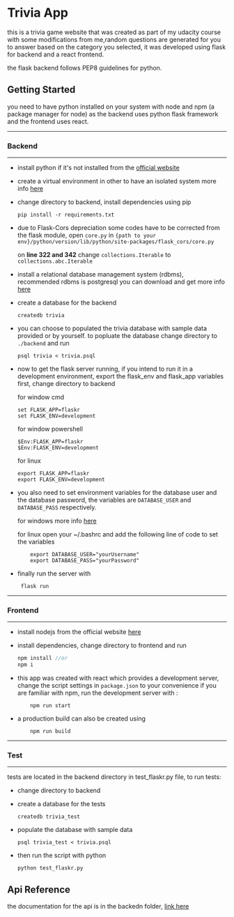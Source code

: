 # Trivia App

this is a trivia game website that was created as part of my udacity course with some modifications from me,random questions are generated for you to answer based on the category you selected, it was developed using flask for backend and a react frontend.

the flask backend follows PEP8 guidelines for python.


## **Getting Started**

you need to have python installed on your system with node and npm (a package manager for node) as the backend uses python flask framework and the frontend uses react.


---
### Backend
---
- install python if it's not installed from the [official website](https://docs.python.org/3/using/unix.html#getting-and-installing-the-latest-version-of-python)

- create a virtual environment in other to have an isolated system more info [here](https://docs.python.org/3/library/venv.html#:~:text=A%20virtual%20environment%20is%20a,part%20of%20your%20operating%20system.)

- change directory to backend, install dependencies using pip
    ```
    pip install -r requirements.txt
    ```

- due to Flask-Cors depreciation some codes have to be corrected from the flask module, open ```core.py``` in ```{path to your env}/python/version/lib/python/site-packages/flask_cors/core.py```

    on **line 322 and 342** change ```collections.Iterable``` to ```collections.abc.Iterable```

- install a relational database management system (rdbms), recommended rdbms is postgresql you can download and get more info [here](https://www.postgresql.org/download/)

- create a database for the backend

    ```
    createdb trivia
    ```

- you can choose to populated the trivia database with sample data provided or by yourself.
to popluate the database change directory to ```./backend``` and run
    ```
    psql trivia < trivia.psql
    ```

- now to get the flask server running, if you intend to run it in a development environment, export the flask_env and flask_app variables first, change directory to backend

    for window cmd
    ```
    set FLASK_APP=flaskr
    set FLASK_ENV=development
    ```
    for window powershell
    ```
    $Env:FLASK_APP=flaskr
    $Env:FLASK_ENV=development
    ```
    for linux
    ```
    export FLASK_APP=flaskr
    export FLASK_ENV=development
    ```
- you also need to set environment variables for the database user and the database password, the variables are ```DATABASE_USER``` and ```DATABASE_PASS``` respectively.

    for windows more info [here](https://docs.oracle.com/en/database/oracle/machine-learning/oml4r/1.5.1/oread/creating-and-modifying-environment-variables-on-windows.html)

    for linux open your ~/.bashrc and add the following line of code to set the variables

    ```
        export DATABASE_USER="yourUsername" 
        export DATABASE_PASS="yourPassword"
    ```
- finally run the server with

   ```
    flask run
   ```

---
### Frontend
---

- install nodejs from the official website [here](https://nodejs.dev/) 

- install dependencies, change directory to frontend and run

    ```javascript
    npm install //or
    npm i 
    ```

- this app was created with react which provides a development server, change the script settings in ```package.json``` to your convenience if you are familiar with npm, run the development server with : 

    ```
        npm run start
    ```

- a production build can also be created using

    ```
        npm run build
    ```

---
### Test

---

tests are located in the backend directory in test_flaskr.py file, to run tests: 
- change directory to backend

- create a database for the tests
    ```
    createdb trivia_test
    ```

- populate the database with sample data 
    ```
    psql trivia_test < trivia.psql
    ```

- then run the script with python
    ```
    python test_flaskr.py
    ```


## Api Reference

the documentation for the api is in the backedn folder, [link here](./backend/APIDOC.md)







